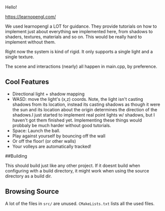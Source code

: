 Hello!

https://learnopengl.com/ 

We used learnopengl a LOT for guidance. They provide tutorials on how to implement just about everything we implemented here, 
from shadows to shaders, textures, materials and so on. This would be really hard to implement without them. 

Right now the system is kind of rigid. It only supports a single light and a single texture.

The scene and interactions (nearly) all happen in main.cpp, by preference.



## Cool Features

* Directional light + shadow mapping
* WASD: move the light's (x,z) coords. Note, the light isn't casting shadows from its location, instead its casting shadows as though it were the sun and its location about the origin determines the direction of the shadows.I just started to implement real point lights w/ shadows, but I haven't got them finished yet. Implementing these things would probbaly be much harder without good tutorials.
* Space: Launch the ball.
* Play against yourself by bouncing off the wall
* Or off the floor! (or other walls)
* Your volleys are automatically tracked!

##Building

This should build just like any other project. If it doesnt build when configuring with a build directory, it might work when using the source directory as a build dir. 

## Browsing Source

A lot of the files in `src/` are unused. `CMakeLists.txt` lists all the used files.
